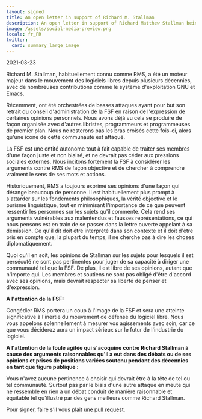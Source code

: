 ```yaml
---
layout: signed
title: An open letter in support of Richard M. Stallman
description: An open letter in support of Richard Matthew Stallman being reinstated by the Free Software Foundation
image: /assets/social-media-preview.png
locale: fr_FR
twitter:
  card: summary_large_image
---
```


2021-03-23

Richard M. Stallman, habituellement connu comme RMS, a été un moteur
majeur dans le mouvement des logiciels libres depuis plusieurs
décennies, avec de nombreuses contributions comme le système
d'exploitation GNU et Emacs.

Récemment, ont été orchestrées de basses attaques ayant pour but son
retrait du conseil d'administration de la FSF en raison de l'expression
de certaines opinions personnels. Nous avons déjà vu cela se produire
de façon organisée avec d'autres libristes, programmeurs et programmeuses de
premier plan. Nous ne resterons pas les bras croisés cette fois-ci,
alors qu'une icone de cette communauté est attaqué.

La FSF est une entité autonome tout à fait capable de traiter ses
membres d'une façon juste et non biaisé, et ne devrait pas céder aux
pressions sociales externes. Nous incitons fortement la FSF à
considérer les arguments contre RMS de façon objective et de chercher
à comprendre vraiment le sens de ses mots et actions.

Historiquement, RMS a toujours exprimé ses opinions d'une façon qui
dérange beaucoup de personne. Il est habituellement plus prompt à
s'attarder sur les fondements philosophiques, la vérité objective et
le purisme linguistique, tout en minimisant l'importance de ce que
peuvent ressentir les personnes sur les sujets qu'il commente. Cela
rend ses arguments vulnérables aux malentendus et fausses
représentations, ce qui nous pensons est en train de se passer dans la
lettre ouverte appelant à sa démission. Ce qu'il dit doit être
interprété dans son contexte et il doit d'être pris en compte que, la
plupart du temps, il ne cherche pas à dire les choses
diplomatiquement.

Quoi qu'il en soit, les opinions de Stallman sur les sujets pour
lesquels il est persécuté ne sont pas pertinentes pour juger de sa
capacité à diriger une communauté tel que la FSF. De plus, il est libre
de ses opinions, autant que n'importe qui. Les membres et soutiens ne
sont pas obligé d'être d'accord avec ses opinions, mais devrait
respecter sa liberté de penser et d'expression.

**A l'attention de la FSF:**

Congédier RMS portera un coup à l'image de la FSF et sera une atteinte
significative à l'inertie du mouvement de défense du logiciel
libre. Nous vous appelons solennellement à mesurer vos agissements
avec soin, car ce que vous déciderez aura un impact sérieux sur le
futur de l'industrie du logiciel.

**A l'attention de la foule agitée qui s'acoquine contre Richard
Stallman à cause des arguments raisonnables qu'il a eut dans des débats
ou de ses opinions et prises de positions variées soutenu pendant des
décennies en tant que figure publique :**

Vous n'avez aucune pertinence à choisir qui devrait être à la tête de
tel ou tel communauté. Surtout pas par le biais d'une autre attaque en
meute qui ne ressemble en rien à un débat conduit de manière
raisonnable et équitable tel qu'illustré par des gens meilleurs comme
Richard Stallman.

Pour signer, faire s'il vous plait [une pull request](https://github.com/rms-support-letter/rms-support-letter.github.io/pulls).
